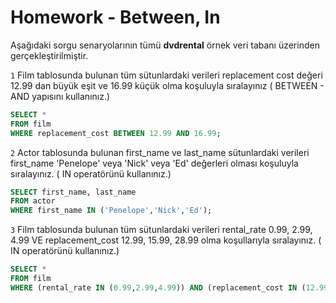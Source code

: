 # Homework  - Between, In

Aşağıdaki sorgu senaryolarının tümü **dvdrental** örnek veri tabanı üzerinden gerçekleştirilmiştir.

`1` Film tablosunda bulunan tüm sütunlardaki verileri replacement cost değeri 12.99 dan büyük eşit ve 16.99 küçük olma koşuluyla sıralayınız ( BETWEEN - AND yapısını kullanınız.)
```sql
SELECT * 
FROM film 
WHERE replacement_cost BETWEEN 12.99 AND 16.99;
```
`2` Actor tablosunda bulunan first_name ve last_name sütunlardaki verileri first_name 'Penelope' veya 'Nick' veya 'Ed' değerleri olması koşuluyla sıralayınız. ( IN operatörünü kullanınız.)
```sql
SELECT first_name, last_name 
FROM actor 
WHERE first_name IN ('Penelope','Nick','Ed');
```
`3` Film tablosunda bulunan tüm sütunlardaki verileri rental_rate 0.99, 2.99, 4.99 VE replacement_cost 12.99, 15.99, 28.99 olma koşullarıyla sıralayınız. ( IN operatörünü kullanınız.)
```sql
SELECT * 
FROM film 
WHERE (rental_rate IN (0.99,2.99,4.99)) AND (replacement_cost IN (12.99, 15.99, 28.99));
```